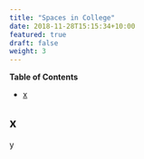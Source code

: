 ```yaml
---
title: "Spaces in College"
date: 2018-11-28T15:15:34+10:00
featured: true
draft: false
weight: 3
---
```




**Table of Contents**
- [x](#x)


## x
y




